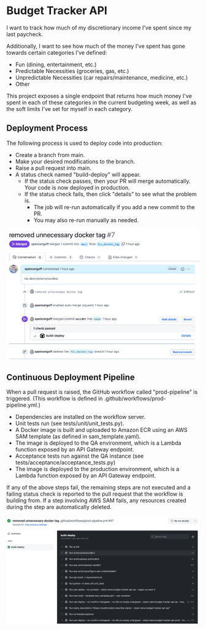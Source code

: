 # Budget Tracker API

I want to track how much of my discretionary income I've spent since my last paycheck.

Additionally, I want to see how much of the money I've spent has gone towards certain categories I've defined:
- Fun (dining, entertainment, etc.)
- Predictable Necessities (groceries, gas, etc.)
- Unpredictable Necessities (car repairs/maintenance, medicine, etc.)
- Other

This project exposes a single endpoint that returns how much money I've spent in each of these categories in the current budgeting week, as well as the soft limits I've set for myself in each category. 



## Deployment Process
The following process is used to deploy code into production:
* Create a branch from main.
* Make your desired modifications to the branch.
* Raise a pull request into main.
* A status check named "build-deploy" will appear.
  * If the status check passes, then your PR will merge automatically. Your code is now deployed in production.
  * If the status check fails, then click "details" to see what the problem is. 
    * The job will re-run automatically if you add a new commit to the PR.
    * You may also re-run manually as needed.

![image info](./docs/resources/merged_pull_request.png)

## Continuous Deployment Pipeline

When a pull request is raised, the GitHub workflow called "prod-pipeline" is triggered. (This workflow is defined in .github/workflows/prod-pipeline.yml.)

* Dependencies are installed on the workflow server.
* Unit tests run (see tests/unit/unit_tests.py). 
* A Docker image is built and uploaded to Amazon ECR using an AWS SAM template (as defined in sam_template.yaml).
* The image is deployed to the QA environment, which is a Lambda function exposed by an API Gateway endpoint. 
* Acceptance tests run against the QA instance (see tests/acceptance/acceptance_tests.py)
* The image is deployed to the production environment, which is a Lambda function exposed by an API Gateway endpoint.

If any of the above steps fail, the remaining steps are not executed and a failing status check is reported to the pull request that the workflow is building from. If a step involving AWS SAM fails, any resources created during the step are automatically deleted. 

![image info](./docs/resources/cd_pipeline.png)
